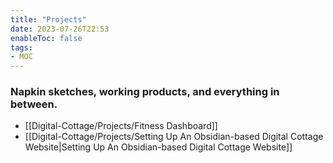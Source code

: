 ```yaml
---
title: "Projects"
date: 2023-07-26T22:53
enableToc: false
tags:
- MOC
---
```

### Napkin sketches, working products, and everything in between. 


- [[Digital-Cottage/Projects/Fitness Dashboard]]
- [[Digital-Cottage/Projects/Setting Up An Obsidian-based Digital Cottage Website|Setting Up An Obsidian-based Digital Cottage Website]]


